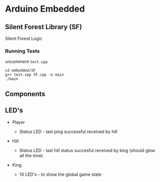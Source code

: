 # Arduino Embedded 

## Silent Forest Library (SF)

Silent Forest Logic

### Running Tests

uncomment `test.cpp`

```
cd embedded/SF
g++ test.cpp SF.cpp -o main
./main
```


## Components



## LED's

* Player
  * Status LED - last ping successful received by hill

* Hill
  * Status LED - last hill status succesful received by king (should glow all the time)

* King
  * 10 LED's - to show the global game state

